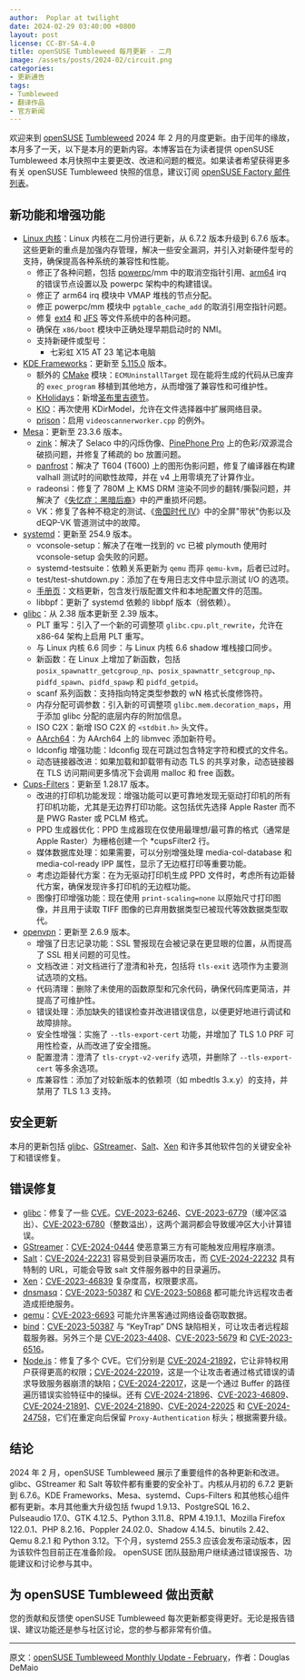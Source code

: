 ```yaml
---
author:  Poplar at twilight
date: 2024-02-29 03:40:00 +0800
layout: post
license: CC-BY-SA-4.0
title: openSUSE Tumbleweed 每月更新 - 二月
image: /assets/posts/2024-02/circuit.png
categories:
- 更新通告
tags:
- Tumbleweed
- 翻译作品
- 官方新闻
---
```


欢迎来到 [openSUSE] [Tumbleweed] 2024 年 2 月的月度更新。由于闰年的缘故，本月多了一天，以下是本月的更新内容。本博客旨在为读者提供 openSUSE Tumbleweed 本月快照中主要更改、改进和问题的概览。如果读者希望获得更多有关 openSUSE Tumbleweed 快照的信息，建议订阅 [openSUSE Factory 邮件列表]。

## 新功能和增强功能

- [Linux 内核][linux]：Linux 内核在二月份进行更新，从 6.7.2 版本升级到 6.7.6 版本。这些更新的重点是加强内存管理，解决一些安全漏洞，并引入对新硬件型号的支持，确保提高各种系统的兼容性和性能。
  - 修正了各种问题，包括 [powerpc]/mm 中的取消空指针引用、[arm64][ARM] irq 的错误节点设置以及 powerpc 架构中的构建错误。
  - 修正了 arm64 irq 模块中 VMAP 堆栈的节点分配。
  - 修正 powerpc/mm 模块中 `pgtable_cache_add` 的取消引用空指针问题。
  - 修复 [ext4] 和 [JFS] 等文件系统中的各种问题。
  - 确保在 `x86/boot` 模块中正确处理早期启动时的 NMI。
  - 支持新硬件或型号：
    - 七彩虹 X15 AT 23 笔记本电脑
- [KDE Frameworks][5.115.0]：更新至 [5.115.0] 版本。
  - 额外的 [CMake] 模块：`ECMUninstallTarget` 现在能将生成的代码从已废弃的 `exec_program` 移植到其他地方，从而增强了兼容性和可维护性。
  - [KHolidays]：新增[圣布里吉德节]。
  - [KIO]：再次使用 KDirModel，允许在文件选择器中扩展网络目录。
  - [prison]：启用 `videoscannerworker.cpp` 的例外。
- [Mesa]：更新至 23.3.6 版本。
  - [zink]：解决了 Selaco 中的闪烁伪像、[PinePhone Pro] 上的色彩/双源混合破损问题，并修复了稀疏的 bo 放置问题。
  - [panfrost]：解决了 T604 (T600) 上的图形伪影问题，修复了编译器在构建 valhall 测试时的间歇性故障，并在 v4 上用零填充了计算作业。
  - radeonsi：修复了 780M 上 KMS DRM 渲染不同步的翻转/撕裂问题，并解决了《[失忆症：黑暗后裔]》中的严重损坏问题。
  - VK：修复了各种不稳定的测试、《[帝国时代 IV]》中的全屏"带状"伪影以及 dEQP-VK 管道测试中的故障。
- [systemd]：更新至 254.9 版本。
  - vconsole-setup：解决了在唯一找到的 vc 已被 plymouth 使用时 vconsole-setup 会失败的问题。
  - systemd-testsuite：依赖关系更新为 `qemu` 而非 `qemu-kvm`，后者已过时。
  - test/test-shutdown.py：添加了在专用日志文件中显示测试 I/O 的选项。
  - [手册页]：文档更新，包含发行版配置文件和本地配置文件的范围。
  - libbpf：更新了 systemd 依赖的 libbpf 版本（弱依赖）。
- [glibc]：从 2.38 版本更新至 2.39 版本。
  - PLT 重写：引入了一个新的可调整项 `glibc.cpu.plt_rewrite`，允许在 x86-64 架构上启用 PLT 重写。
  - 与 Linux 内核 6.6 同步：与 Linux 内核 6.6 shadow 堆栈接口同步。
  - 新函数：在 Linux 上增加了新函数，包括 `posix_spawnattr_getcgroup_np`、`posix_spawnattr_setcgroup_np`、`pidfd_spawn`、`pidfd_spawp` 和 `pidfd_getpid`。
  - scanf 系列函数：支持指向特定类型参数的 wN 格式长度修饰符。
  - 内存分配可调参数：引入新的可调整项 `glibc.mem.decoration_maps`，用于添加 glibc 分配的底层内存的附加信息。
  - ISO C2X：新增 ISO C2X 的 `<stdbit.h>` 头文件。
  - [AArch64]：为 AArch64 上的 libmvec 添加新符号。
  - ldconfig 增强功能：ldconfig 现在可跳过包含特定字符和模式的文件名。
  - 动态链接器改进：如果加载和卸载带有动态 TLS 的共享对象，动态链接器在 TLS 访问期间更多情况下会调用 malloc 和 free 函数。
- [Cups-Filters][cpus]：更新至 1.28.17 版本。
  - 改进的打印机功能发现：增强功能可以更可靠地发现无驱动打印机的所有打印机功能，尤其是无边界打印功能。这包括优先选择 Apple Raster 而不是 PWG Raster 或 PCLM 格式。
  - PPD 生成器优化：PPD 生成器现在仅使用最理想/最可靠的格式（通常是 Apple Raster）为栅格创建一个 *cupsFilter2 行。
  - 媒体数据库处理：如果需要，可以分别增强处理 media-col-database 和 media-col-ready IPP 属性，显示了无边框打印等重要功能。
  - 考虑边距替代方案：在为无驱动打印机生成 PPD 文件时，考虑所有边距替代方案，确保发现许多打印机的无边框功能。
  - 图像打印增强功能：现在使用 `print-scaling=none` 以原始尺寸打印图像，并且用于读取 TIFF 图像的已弃用数据类型已被现代等效数据类型取代。
- [openvpn]：更新至 2.6.9 版本。
  - 增强了日志记录功能：SSL 警报现在会被记录在更显眼的位置，从而提高了 SSL 相关问题的可见性。
  - 文档改进：对文档进行了澄清和补充，包括将 `tls-exit` 选项作为主要测试选项的文档。
  - 代码清理：删除了未使用的函数原型和冗余代码，确保代码库更简洁，并提高了可维护性。
  - 错误处理：添加缺失的错误检查并改进错误信息，以便更好地进行调试和故障排除。
  - 安全性增强：实施了 `--tls-export-cert` 功能，并增加了 TLS 1.0 PRF 可用性检查，从而改进了安全措施。
  - 配置澄清：澄清了 `tls-crypt-v2-verify` 选项，并删除了 `--tls-export-cert` 等多余选项。
  - 库兼容性：添加了对较新版本的依赖项（如 mbedtls 3.x.y）的支持，并禁用了 TLS 1.3 支持。

[手册页]: https://manpages.opensuse.org/
[失忆症：黑暗后裔]: https://store.steampowered.com/app/57300/Amnesia_The_Dark_Descent
[圣布里吉德节]: https://en.wikipedia.org/wiki/Imbolc
[5.115.0]: https://kde.org/announcements/frameworks/5/5.115.0/
[prison]: https://github.com/KDE/prison
[PinePhone Pro]: https://pine64.org/devices/pinephone_pro/
[帝国时代 IV]: https://www.ageofempires.com/games/age-of-empires-iv/

## 安全更新

本月的更新包括 [glibc]、[GStreamer]、[Salt]、[Xen] 和许多其他软件包的关键安全补丁和错误修复。

[Salt]: https://saltproject.io/

## 错误修复

- [glibc]：修复了一些 [CVE]。[CVE-2023-6246]、[CVE-2023-6779]（缓冲区溢出）、[CVE-2023-6780]（整数溢出），这两个漏洞都会导致缓冲区大小计算错误。
- [GStreamer]：[CVE-2024-0444] 使恶意第三方有可能触发应用程序崩溃。
- [Salt]：[CVE-2024-22231] 容易受到目录遍历攻击，而 [CVE-2024-22232] 具有特制的 URL，可能会导致 salt 文件服务器中的目录遍历。
- [Xen]：[CVE-2023-46839] 复杂度高，权限要求高。
- [dnsmasq]：[CVE-2023-50387] 和 [CVE-2023-50868] 都可能允许远程攻击者造成拒绝服务。
- [qemu]：[CVE-2023-6693] 可能允许黑客通过网络设备窃取数据。
- [bind]：[CVE-2023-50387] 与 “KeyTrap” DNS 缺陷相关，可让攻击者远程超载服务器。另外三个是 [CVE-2023-4408]、[CVE-2023-5679] 和 [CVE-2023-6516]。
- [Node.js]：修复了多个 CVE。它们分别是 [CVE-2024-21892]，它让非特权用户获得更高的权限；[CVE-2024-22019]，这是一个让攻击者通过格式错误的请求导致服务器崩溃的缺陷；[CVE-2024-22017]，这是一个通过 Buffer 的路径遍历错误实验特征中的操纵。还有 [CVE-2024-21896]、[CVE-2023-46809]、[CVE-2024-21891]、[CVE-2024-21890]、[CVE-2024-22025] 和 [CVE-2024-24758]，它们在重定向后保留 `Proxy-Authentication` 标头；根据需要升级。

[CVE-2023-6246]: https://www.suse.com/security/cve/CVE-2023-6246.html
[CVE-2023-6779]: https://www.suse.com/security/cve/CVE-2023-6779.html
[CVE-2023-6780]: https://www.suse.com/security/cve/CVE-2023-6780.html
[CVE-2024-0444]: https://www.suse.com/security/cve/CVE-2024-0444.html
[CVE-2024-22231]: https://www.suse.com/security/cve/CVE-2024-22231.html
[CVE-2024-22232]: https://www.suse.com/security/cve/CVE-2024-22232.html
[CVE-2023-46839]: https://www.suse.com/security/cve/CVE-2023-46839.html
[CVE-2023-50387]: https://www.suse.com/security/cve/CVE-2023-50387.html
[CVE-2023-50868]: https://www.suse.com/security/cve/CVE-2023-50868.html
[CVE-2023-6693]: https://www.suse.com/security/cve/CVE-2023-6693.html
[CVE-2023-50387]: https://www.suse.com/security/cve/CVE-2023-50387.html
[CVE-2023-4408]: https://www.suse.com/security/cve/CVE-2023-4408.html
[CVE-2023-5679]: https://www.suse.com/security/cve/CVE-2023-5679.html
[CVE-2023-6516]: https://www.suse.com/security/cve/CVE-2023-6516.html
[CVE-2024-21892]: https://www.suse.com/security/cve/CVE-2024-21892.html
[CVE-2024-22019]: https://www.suse.com/security/cve/CVE-2024-22019.html
[CVE-2024-22017]: https://www.suse.com/security/cve/CVE-2024-21896.html
[CVE-2024-21896]: https://www.suse.com/security/cve/CVE-2024-21896.html
[CVE-2023-46809]: https://www.suse.com/security/cve/CVE-2023-46809.html
[CVE-2024-21891]: https://www.suse.com/security/cve/CVE-2024-21891.html
[CVE-2024-21890]: https://www.suse.com/security/cve/CVE-2024-21890.html
[CVE-2024-22025]: https://www.suse.com/security/cve/CVE-2024-22025.html
[CVE-2024-24758]: https://www.suse.com/security/cve/CVE-2024-24758.html
[dnsmasq]: https://thekelleys.org.uk/dnsmasq/doc.html

## 结论

2024 年 2 月，openSUSE Tumbleweed 展示了重要组件的各种更新和改进。 glibc、GStreamer 和 Salt 等软件都有重要的安全补丁。内核从月初的 6.7.2 更新到 6.7.6。KDE Frameworks、Mesa、systemd、Cups-Filters 和其他核心组件都有更新。本月其他重大升级包括 fwupd 1.9.13、PostgreSQL 16.2、Pulseaudio 17.0、GTK 4.12.5、Python 3.11.8、RPM 4.19.1.1、Mozilla Firefox 122.0.1、PHP 8.2.16、Poppler 24.02.0、Shadow 4.14.5、binutils 2.42、Qemu 8.2.1 和 Python 3.12。下个月，systemd 255.3 应该会发布滚动版本，因为该软件包目前正在准备阶段。 openSUSE 团队鼓励用户继续通过错误报告、功能建议和讨论参与其中。

## 为 openSUSE Tumbleweed 做出贡献

您的贡献和反馈使 openSUSE Tumbleweed 每次更新都变得更好。无论是报告错误、建议功能还是参与社区讨论，您的参与都非常有价值。

------

原文：[openSUSE Tumbleweed Monthly Update - February](https://news.opensuse.org/2024/02/28/tw-monthly-update-feb/)，作者：Douglas DeMaio

[cpus]: https://www.cups.org/
[panfrost]: https://docs.mesa3d.org/drivers/panfrost.html
[zink]: https://docs.mesa3d.org/drivers/zink.html
[PowerPC]: https://en.wikipedia.org/wiki/PowerPC
[ext4]: https://wiki.archlinux.org/title/Ext4
[JFS]: https://wiki.archlinux.org/title/JFS
[KHolidays]: https://api.kde.org/frameworks/kholidays/html/index.html
[openSUSE Factory 邮件列表]: https://lists.opensuse.org/archives/list/factory@lists.opensuse.org/
[openSUSE]: https://get.opensuse.org/
[Tumbleweed]: https://get.opensuse.org/tumbleweed/
[MariaDB]: https://mariadb.org/
[GTK]: https://www.gtk.org/
[gnome-software]: https://gitlab.gnome.org/GNOME/gnome-software
[gnome-shell]: https://gitlab.gnome.org/GNOME/gnome-shell
[GNOME]: https://www.gnome.org/
[gnome-maps]: https://gitlab.gnome.org/GNOME/gnome-maps
[loongarch64]: https://en.wikipedia.org/wiki/Loongson
[fwupd]: https://fwupd.org/
[sudo]: https://www.sudo.ws/
[Wacom]: https://en.wikipedia.org/wiki/Wacom
[polkit]: https://gitlab.freedesktop.org/polkit/polkit
[systemd]: https://freedesktop.org/wiki/Software/systemd/
[hwdata]: https://github.com/vcrhonek/hwdata
[ncurses]: https://en.wikipedia.org/wiki/Ncurses
[rowhammer]: https://en.wikipedia.org/wiki/Row_hammer
[gcc]: https://gcc.gnu.org/
[gcc13]: https://gcc.gnu.org/
[sqlite3]: https://www.sqlite.org/index.html
[CLI]: https://en.wikipedia.org/wiki/Command-line_interface
[Qt 6]: https://www.qt.io/product/qt6
[qt6-base]: https://www.qt.io/
[qt6-wayland]: https://www.qt.io/
[Wayland]: https://wayland.freedesktop.org/
[ibus]: https://github.com/ibus/ibus
[libguestfs]: https://www.libguestfs.org/
[API]: https://en.wikipedia.org/wiki/API
[llvm17]: https://llvm.org/
[llvm]: https://llvm.org/
[git]: https://github.com/git
[i686]: https://en.wikipedia.org/wiki/P6_(microarchitecture)
[inkscape]: https://inkscape.org/
[evolution]: https://wiki.gnome.org/Apps/Evolution
[gtk4]: https://www.gtk.org/
[内存泄漏]: https://en.wikipedia.org/wiki/Memory_leak
[perl]: https://www.perl.org/
[CVE]: https://en.wikipedia.org/wiki/Common_Vulnerabilities_and_Exposures
[snapper]: https://zh.opensuse.org/openSUSE:Snapper_Tutorial
[逻辑卷管理器]: https://en.wikipedia.org/wiki/Logical_volume_management
[iproute2]: https://git.kernel.org/pub/scm/network/iproute2/iproute2.git
[ethtool]: https://mirrors.edge.kernel.org/pub/software/network/ethtool/
[gpgme]: https://www.gnupg.org/related_software/gpgme/
[openSUSE 社区会议]: https://etherpad.opensuse.org/p/weeklymeeting
[Survey.opensuse.org]: https://survey.opensuse.org/
[meet.opensuse.org/bar]: https://meet.opensuse.org/bar
[LC3]: https://en.wikipedia.org/wiki/LC3_(codec)
[PipeWire]: https://pipewire.org/
[Mozilla Firefox]: https://www.mozilla.org/
[Firefox]: https://www.mozilla.org/
[usbutils]: https://git.kernel.org/pub/scm/linux/kernel/git/gregkh/usbutils.git/
[icewm]: https://ice-wm.org/
[OpenCC]: https://pypi.org/project/OpenCC/
[Transmission]: https://transmissionbt.com/download
[Linux]: https://www.kernel.org/
[kernel]: https://www.kernel.org/
[kernel-source]: https://www.kernel.org/
[python]: https://www.python.org/
[Node.js]: https://nodejs.org/en/
[ALSA]: https://en.wikipedia.org/wiki/Advanced_Linux_Sound_Architecture
[php8]: https://www.php.net/
[Opcache]: https://www.php.net/manual/en/book.opcache.php
[OpenSSL]: https://www.openssl.org/
[selinux-policy]: https://github.com/SELinuxProject
[zstd]: https://facebook.github.io/zstd/
[NVIDIA]: https://www.nvidia.com/
[libsecret]: https://wiki.gnome.org/Projects/Libsecret
[transactional-update]: https://github.com/openSUSE/transactional-update
[python-pip]: https://pypi.org/project/pip/
[xen]: https://xenproject.org/
[openvpn]: https://openvpn.net/
[SIGSEGV]: https://en.wikipedia.org/wiki/Segmentation_fault
[ImageMagick]: https://imagemagick.org/index.php
[yast2-trans]: https://software.opensuse.org/package/yast2-trans
[gnutls]: https://www.gnutls.org/
[Flatpak]: https://flatpak.org/
[harfbuzz]: https://github.com/harfbuzz/harfbuzz
[gnome-bluetooth]: https://wiki.gnome.org/Projects/GnomeBluetooth
[bluez-gnome]: http://www.bluez.org/
[webkit2gtk3]: https://webkitgtk.org/
[webgl]: https://www.khronos.org/webgl/
[段错误]: https://en.wikipedia.org/wiki/Segmentation_fault
[Bash]: https://www.gnu.org/software/bash/
[AppStream]: https://www.freedesktop.org/wiki/Distributions/AppStream/
[DNSSEC]: https://en.wikipedia.org/wiki/Domain_Name_System_Security_Extensions
[bind]: https://bind9.readthedocs.io/
[ALP]: https://susealp.io/
[openSUSE Factory]: https://en.opensuse.org/Portal:Factory
[gstreamer]: https://gstreamer.freedesktop.org/
[libcrypt]: https://www.gnupg.org/software/libgcrypt/index.html
[libstorage-ng]: https://github.com/openSUSE/libstorage-ng
[nodejs21]: https://nodejs.org/en/
[nodejs]: https://nodejs.org/en/
[poppler]: https://poppler.freedesktop.org/
[服务定位协议]: https://en.wikipedia.org/wiki/Service_Location_Protocol
[社区会议]: https://etherpad.opensuse.org/p/weeklymeeting
[openSUSE 社区]: https://www.opensuse.org/
[董事会]: https://en.opensuse.org/openSUSE:Board
[openSUSE 成员]: https://en.opensuse.org/openSUSE:Members
[openSUSE 项目邮件列表]: https://lists.opensuse.org/archives/list/project@lists.opensuse.org/
[sssd]: https://sssd.io/
[xterm]: https://invisible-island.net/xterm/
[ARM]: https://www.arm.com/
[Linux Kernel]: https://www.kernel.org/
[KDE]: https://kde.org/
[KIO]: https://api.kde.org/frameworks/kio/html/index.html
[DBus]: https://www.freedesktop.org/wiki/Software/dbus/
[KConfig]: https://api.kde.org/frameworks/kconfig/html/
[ffmpeg-6]: https://www.ffmpeg.org/
[ffmpeg]: https://www.ffmpeg.org/
[pip]: https://pypi.org/%20version
[libmagic]: https://man7.org/linux/man-pages/man3/magic_list.3.html
[SMTP]: https://en.wikipedia.org/wiki/Simple_Mail_Transfer_Protocol
[TLS]: https://en.wikipedia.org/wiki/Transport_Layer_Security
[postfix]: https://www.postfix.org/
[Ark]: https://apps.kde.org/ark/
[Kdenlive]: https://kdenlive.org/en/
[Dolphin]: https://apps.kde.org/dolphin/
[postgresql16]: https://www.postgresql.org/
[binutils]: https://www.gnu.org/software/binutils/
[gimp]: https://www.gimp.org/
[gawk]: https://www.gnu.org/software/gawk/
[openSUSE 项目的 Jitsi 实例]: https://meet.opensuse.org/
[meet.opensuse.org/meeting]: https://meet.opensuse.org/meeting
[Hack Week]: https://hackweek.opensuse.org/
[Linux 内核固件]: https://www.kernel.org/
[VLC]: https://www.videolan.org/vlc/index.html
[英特尔]: https://www.intel.com/
[intel]: https://www.intel.com/
[libgusb]: https://github.com/hughsie/libgusb
[bluez]: http://www.bluez.org/
[ABI]: https://en.wikipedia.org/wiki/Application_binary_interface
[Weblate]: https://weblate.org/
[WASI]: https://wasi.dev/
[WebAssembly]: https://webassembly.org/
[systemd]: https://freedesktop.org/wiki/Software/systemd/
[redis]: https://redis.io/
[RubyGems]: https://rubygems.org/
[wiki]: https://en.opensuse.org/
[openSUSE 项目]: https://www.opensuse.org/
[Vim]: https://www.vim.org/
[libsoup]: https://gitlab.gnome.org/GNOME/libsoup.git
[libzypp]: https://github.com/openSUSE/libzypp
[strace]: https://strace.io/
[ramdisk]: https://en.wikipedia.org/wiki/RAM_drive
[dracut]: https://dracut.wiki.kernel.org/index.php/Main_Page
[gnome-text-editor]: https://gitlab.gnome.org/GNOME/gnome-text-editor
[hxtools]: https://inai.de/projects/hxtools/
[poppler]: https://poppler.freedesktop.org/
[gpg]: https://gnupg.org/
[selinux-policy]: https://github.com/SELinuxProject
[Mozilla NSS]: https://firefox-source-docs.mozilla.org/security/nss/index.html
[KDE 集成插件]: https://community.kde.org/Plasma/Browser_Integration
[gnu-unifont-fonts]: https://unifoundry.com/unifont/index.html
[Thunar]: https://en.wikipedia.org/wiki/Thunar
[Shadow]: https://github.com/shadow-maint/shadow/
[C]: https://en.wikipedia.org/wiki/The_C_Programming_Language
[CMake]: https://cmake.org/
[hiredis]: https://github.com/redis/hiredis
[vulkan-loader]: https://github.com/KhronosGroup/Vulkan-Loader
[Vulkan]: https://www.vulkan.org/
[vulkan-tools]: https://github.com/KhronosGroup/Vulkan-Tools
[glib2]: https://wiki.gnome.org/Projects/GLib
[libstorage-ng]: https://github.com/openSUSE/libstorage-ng
[mozilla-nss]: https://wiki.mozilla.org/NSS
[xfconf]: https://docs.xfce.org/xfce/xfconf/start
[YaST]: https://yast.opensuse.org/
[YaST2]: https://yast.opensuse.org/
[Apache]: https://httpd.apache.org/
[GVfs]: https://gitlab.gnome.org/GNOME/gvfs
[kconfigwidgets]: https://api.kde.org/frameworks/kconfigwidgets/html/index.html
[Kwin]: https://invent.kde.org/plasma/kwin
[firewalld]: https://firewalld.org/
[nftables]: https://git.netfilter.org/nftables/
[IPv6]: https://en.wikipedia.org/wiki/IPv6
[ICMPv6]: https://en.wikipedia.org/wiki/ICMPv6
[gnome-control-center]: https://gitlab.gnome.org/GNOME/gnome-control-center
[gnome-terminal]: https://gitlab.gnome.org/GNOME/gnome-terminal
[AMD]: https://www.amd.com/en
[kernel-firmware]: https://git.kernel.org/pub/scm/linux/kernel/git/firmware/linux-firmware.git
[PackageKit]: https://www.freedesktop.org/software/PackageKit/
[apache2]: https://httpd.apache.org/
[ceph]: https://ceph.io/
[BlueFS]: https://www.ibm.com/docs/en/storage-ceph/5?topic=bluestore-ceph-bluefs
[dracut]: https://dracut.wiki.kernel.org/index.php/Main_Page
[RISC-V]: https://riscv.org/
[ALSA SoC]: https://www.kernel.org/doc/html/v4.10/sound/soc/platform.html
[JACK]: https://jackaudio.org/
[yast2-storage-ng]: https://github.com/yast/yast-storage-ng
[freerdp]: https://www.freerdp.com/
[lenovo]: https://www.lenovo.com/
[X11]: https://en.wikipedia.org/wiki/X_Window_System
[Wayland]: https://wayland.freedesktop.org/
[KImageFormats]: https://api.kde.org/frameworks/kimageformats/html/index.html
[Kirigami]: https://github.com/KDE/kirigami
[avif]: https://web.dev/learn/images/avif
[xcf]: https://en.wikipedia.org/wiki/XCF_(file_format)
[libnvme]: https://github.com/linux-nvme/libnvme
[samba]: https://www.samba.org/
[kmod]: https://git.kernel.org/pub/scm/utils/kernel/kmod/kmod.git
[Leap]: https://get.opensuse.org/leap/
[Slowroll]: https://en.opensuse.org/openSUSE:Slowroll
[Kalpa]: https://en.opensuse.org/Portal:Kalpa
[Aeon]: https://en.opensuse.org/Portal:Aeon
[MicroOS]: https://get.opensuse.org/microos/
[Leap Micro]: https://get.opensuse.org/leapmicro/
[品牌指南]: https://opensuse.github.io/branding-guidelines/
[CC-BY-SA 4.0]: https://creativecommons.org/licenses/by-sa/4.0/deed.zh-hans
[gnome-sudoku]: https://wiki.gnome.org/Apps/Sudoku
[mutter]: https://gitlab.gnome.org/GNOME/mutter
[gnome-photos]: https://wiki.gnome.org/Apps/Photos
[gnome-user-share]: https://gitlab.gnome.org/GNOME/gnome-user-share
[zchunk]: https://github.com/zchunk/zchunk
[Qt]: https://www.qt.io/
[TrueType]: https://en.wikipedia.org/wiki/TrueType
[freetype2]: https://freetype.org/
[OpenVMS]: https://vmssoftware.com/
[wireplumber]: https://github.com/PipeWire/wireplumber
[microos-tools]: https://github.com/openSUSE/microos-tools
[libyui]: https://github.com/libyui
[yast2-country]: https://github.com/yast/yast-country
[zypper]: https://github.com/openSUSE/zypper
[Kitinerary]: https://invent.kde.org/pim/kitinerary
[KWindowSystem]: https://api.kde.org/frameworks/kwindowsystem/html/
[AMDGPU 驱动程序]: https://en.opensuse.org/SDB:AMDGPU
[Mesa]: https://www.mesa3d.org/
[gpg2]: https://gnupg.org/
[libva]: https://github.com/intel/libva
[DRM]: https://en.wikipedia.org/wiki/Direct_Rendering_Manager
[Orca]: https://wiki.gnome.org/Projects/Orca
[NetworkManager-applet]: https://gitlab.gnome.org/GNOME/network-manager-applet
[WireGuard]: https://www.wireguard.com/
[Ruby]: https://www.ruby-lang.org/en/
[Xfce]: https://www.xfce.org/
[xfce4-clipman-plugin]: https://gitlab.xfce.org/panel-plugins/xfce4-clipman-plugin
[D-Bus]: https://en.wikipedia.org/wiki/D-Bus
[惠普]: https://developers.hp.com/
[NFS]: https://en.wikipedia.org/wiki/Network_File_System
[IPv4]: https://en.wikipedia.org/wiki/IPv4
[LibreOffice]: https://www.libreoffice.org/
[Unicode]: https://home.unicode.org/
[icewm]: https://ice-wm.org/
[libvirt]: https://libvirt.org/
[AArch64]: https://en.wikipedia.org/wiki/AArch64
[Hack Week]: https://hackweek.opensuse.org/
[SUSE]: https://www.suse.com/
[openQA]: http://open.qa/
[GraphicsMagick]: http://www.graphicsmagick.org/
[SLE]: https://www.suse.com/products/server/
[GIMP Toolkit]: https://www.gimp.org/
[nvme-cli]: https://github.com/linux-nvme/nvme-cli
[LXQt]: https://lxqt-project.org/
[xdg-utils]: https://www.freedesktop.org/wiki/Software/xdg-utils/
[yast2-python-bindings]: https://github.com/yast/yast-python-bindings
[mpg123]: https://www.mpg123.de/
[p7zip]: https://7-zip.org/
[transactional-update]: https://github.com/openSUSE/transactional-update
[yast2-bootloader]: https://github.com/yast/yast-bootloader
[x86_64]: https://en.wikipedia.org/wiki/X86-64
[yast2-installation]: https://github.com/yast/yast-installation
[QEMU]: https://www.qemu.org/
[UUID]: https://en.wikipedia.org/wiki/Universally_unique_identifier
[libHX]: https://inai.de/projects/libhx/
[libblockdev]: https://github.com/storaged-project/libblockdev
[DNS]: https://en.wikipedia.org/wiki/Domain_Name_System
[xwayland]: https://wayland.freedesktop.org/xserver.html
[SMB3]: https://en.wikipedia.org/wiki/Server_Message_Block
[lvm2]: https://en.wikipedia.org/wiki/Logical_Volume_Manager_(Linux)
[gdm]: https://wiki.gnome.org/Projects/GDM
[gedit]: https://wiki.gnome.org/Apps/Gedit
[openSUSE 调查]: https://survey.opensuse.org/
[openSUSE 产品]: https://get.opensuse.org/
[systemctl]: https://www.freedesktop.org/software/systemd/man/systemctl.html
[kiwi]: https://opensuse.github.io/kiwi/
[libwebp]: https://developers.google.com/speed/webp/
[KMail]: https://github.com/KDE/kmail
[Konsole]: https://konsole.kde.org/
[Okular]: https://okular.kde.org/
[Gwenview]: https://apps.kde.org/gwenview/
[Discover]: https://apps.kde.org/discover/
[HiDPI]: https://wiki.archlinux.org/title/HiDPI
[curl]: https://curl.se/
[sudo]: https://www.sudo.ws/
[libportal]: https://github.com/flatpak/libportal
[USB4]: https://en.wikipedia.org/wiki/USB4
[Wi-Fi 7]: https://en.wikipedia.org/wiki/IEEE_802.11be
[utmp]: https://en.wikipedia.org/wiki/Utmp
[AppArmor]: https://apparmor.net/
[SELinux]: https://github.com/SELinuxProject
[ACPI]: https://en.wikipedia.org/wiki/ACPI
[libavif]: https://github.com/AOMediaCodec/libavif
[CAB 文件]: https://en.wikipedia.org/wiki/Cabinet_(file_format)
[btrfsprogs]: https://btrfs.wiki.kernel.org/
[FIPS]: https://en.wikipedia.org/wiki/Federal_Information_Processing_Standards
[python311]: https://www.python.org/
[pypi]: https://pypi.org/
[kexec-tools]: https://github.com/horms/kexec-tools
[sssd]: https://sssd.io/
[unbound]: https://nlnetlabs.nl/projects/unbound/about/
[NAT64]: https://en.wikipedia.org/wiki/NAT64
[perl-Bootloader]: https://github.com/openSUSE/perl-bootloader
[FreeRDP]: https://www.freerdp.com/
[CMake]: https://cmake.org/
[LibreSSL]: https://www.libressl.org/
[endian systems]: https://en.wikipedia.org/wiki/Endianness
[suse-module-tools]: https://github.com/openSUSE/suse-module-tools
[cockpit-selinux]: https://cockpit-project.org/guide/latest/feature-selinux
[Cockpit]: https://cockpit-project.org/
[路线图]: https://en.opensuse.org/openSUSE:Roadmap
[get.opensuse.org]: https://get.opensuse.org/
[glibc]: https://www.gnu.org/software/libc/
[Cython]: https://pypi.org/project/Cython/
[libfprint]: https://fprint.freedesktop.org/
[sysvinit]: https://github.com/slicer69/sysvinit
[KDE Plasma]: https://kde.org/plasma-desktop/
[Baloo]: https://community.kde.org/Baloo
[less]: https://www.greenwoodsoftware.com/less/
[openSUSE OBS 系统]: https://build.opensuse.org/
[开放构建服务]: https://openbuildservice.org/
[openSUSE 服务和工具]: https://status.opensuse.org/
[联机帮助页]: https://manpages.opensuse.org/
[man]: https://gitlab.com/man-db/man-db
[ndctl]: https://github.com/pmem/ndctl
[389-ds]: https://github.com/389ds/389-ds-base
[catfish]: https://docs.xfce.org/apps/catfish/start
[xz]: https://tukaani.org/xz/
[SLES]: https://www.suse.com/products/server/
[fusion3]: https://github.com/libfuse/libfuse
[JRE]: https://en.wikipedia.org/wiki/Java_(software_platform)#Java_Runtime_Environment
[xruns]: https://unix.stackexchange.com/questions/199498/what-are-xruns
[MIDI]: https://en.wikipedia.org/wiki/MIDI
[plasma5-desktop]: https://kde.org/plasma-desktop/
[s390]: https://en.wikipedia.org/wiki/IBM_System/390
[btrfs]: https://btrfs.wiki.kernel.org/
[radeon]: https://www.amd.com/en/graphics/radeon-rx-graphics
[sdl2]: https://www.libsdl.org/
[openssl-3]: https://www.openssl.org/
[Novell]: https://en.wikipedia.org/wiki/Novell
[Fedora]: https://fedoraproject.org/
[openSUSE 的虚拟酒吧]: https://meet.opensuse.org/bar
[openSUSE-repos]: https://github.com/openSUSE/openSUSE-repos
[PPPoE]: https://en.wikipedia.org/wiki/Point-to-Point_Protocol_over_Ethernet
[hwinfo]: https://github.com/openSUSE/hwinfo
[yast2-network]: https://github.com/yast/yast-network
[hwinfo]: https://github.com/openSUSE/hwinfo
[kdump]: https://www.kernel.org/doc/html/latest/admin-guide/kdump/kdump.html
[libmount]: https://github.com/util-linux/util-linux
[flac]: https://xiph.org/flac/
[TCP]: https://en.wikipedia.org/wiki/Transmission_Control_Protocol
[UDP]: https://en.wikipedia.org/wiki/User_Datagram_Protocol
[autofs]: https://mirrors.edge.kernel.org/pub/linux/daemons/autofs/
[wifi]: https://www.wi-fi.org/
[sendmail]: https://www.linuxfromscratch.org/blfs/view/svn/server/sendmail.html